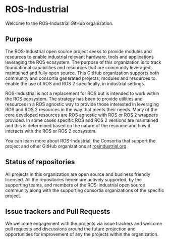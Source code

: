# ROS-Industrial

Welcome to the ROS-Industrial GitHub organization.

## Purpose

The ROS-Industrial open source project seeks to provide modules and resources to enable industrial relevant hardware, tools and applications leveraging the ROS ecosystem. The purpose of this organization is to track foundational capabilities and resources that are community leveraged, maintained and fully open source. This GitHub organization supports both community and consortia generated projects, modules and resources to enable the use of ROS and ROS 2 specifically, in industrial settings.

ROS-Industrial is not a replacement for ROS but is intended to work within the ROS ecosystem. The strategy has been to provide utilities and resources in a ROS agnostic way to provide those interested in leveraging ROS and ROS 2 resources in the way that meets their needs. Many of the core developed resources are ROS agnostic with ROS or ROS 2 wrappers provided. In some cases specific ROS and ROS 2 versions are maintained and this is determined based on the nature of the resource and how it interacts with the ROS or ROS 2 ecosystem.

You can learn more about ROS-Industrial, the Consortia that support the project and other GitHub organizations at [rosindustrial.org](https://www.rosindustrial.org).

## Status of repositories

All projects in this organization are open source and business friendly licensed. All the repositories herein are actively supported, by the supporting teams, and members of the ROS-Industrial open source community along with the supporting consortia organizations of the specific project.

## Issue trackers and Pull Requests

We welcome engagement with the projects via issue trackers and welcome pull requests and discussions around the future projection and opportunities for improvement of any the projects within the organization.
